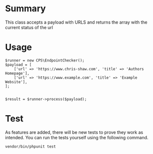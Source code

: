 # Summary
This class accepts a payload with URLS and returns the array with the current status of the url

# Usage



    $runner = new CPS\EndpointChecker();
    $payload = [
        ['url' => 'https://www.chris-shaw.com', 'title' => 'Authors Homepage'],
        ['url' => 'https://www.example.com', 'title' => 'Example Website'],
    ];


    $result = $runner->process($payload);

# Test
As features are added, there will be new tests to prove they work as intended. 
You can run the tests yourself using the following command.

    vendor/bin/phpunit test
